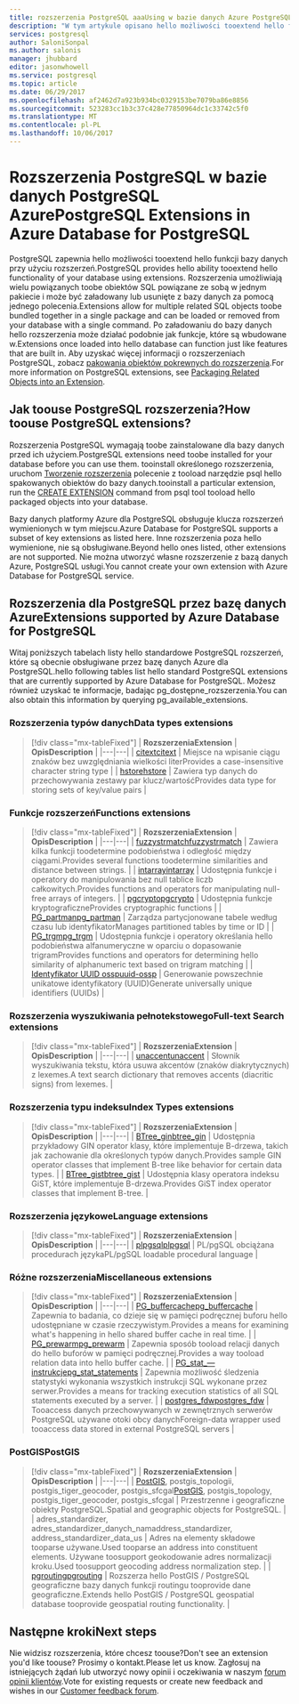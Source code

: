 ```yaml
---
title: rozszerzenia PostgreSQL aaaUsing w bazie danych Azure PostgreSQL | Dokumentacja firmy Microsoft
description: "W tym artykule opisano hello możliwości tooextend hello funkcji bazy danych dla PostgreSQL przy użyciu rozszerzeń w bazie danych Azure."
services: postgresql
author: SaloniSonpal
ms.author: salonis
manager: jhubbard
editor: jasonwhowell
ms.service: postgresql
ms.topic: article
ms.date: 06/29/2017
ms.openlocfilehash: af2462d7a923b934bc0329153be7079ba86e8856
ms.sourcegitcommit: 523283cc1b3c37c428e77850964dc1c33742c5f0
ms.translationtype: MT
ms.contentlocale: pl-PL
ms.lasthandoff: 10/06/2017
---
```

# <a name="postgresql-extensions-in-azure-database-for-postgresql"></a><span data-ttu-id="9e76c-103">Rozszerzenia PostgreSQL w bazie danych PostgreSQL Azure</span><span class="sxs-lookup"><span data-stu-id="9e76c-103">PostgreSQL Extensions in Azure Database for PostgreSQL</span></span>
<span data-ttu-id="9e76c-104">PostgreSQL zapewnia hello możliwości tooextend hello funkcji bazy danych przy użyciu rozszerzeń.</span><span class="sxs-lookup"><span data-stu-id="9e76c-104">PostgreSQL provides hello ability tooextend hello functionality of your database using extensions.</span></span> <span data-ttu-id="9e76c-105">Rozszerzenia umożliwiają wielu powiązanych toobe obiektów SQL powiązane ze sobą w jednym pakiecie i może być załadowany lub usunięte z bazy danych za pomocą jednego polecenia.</span><span class="sxs-lookup"><span data-stu-id="9e76c-105">Extensions allow for multiple related SQL objects toobe bundled together in a single package and can be loaded or removed from your database with a single command.</span></span> <span data-ttu-id="9e76c-106">Po załadowaniu do bazy danych hello rozszerzenia może działać podobnie jak funkcje, które są wbudowane w.</span><span class="sxs-lookup"><span data-stu-id="9e76c-106">Extensions once loaded into hello database can function just like features that are built in.</span></span> <span data-ttu-id="9e76c-107">Aby uzyskać więcej informacji o rozszerzeniach PostgreSQL, zobacz [pakowania obiektów pokrewnych do rozszerzenia](https://www.postgresql.org/docs/9.6/static/extend-extensions.html).</span><span class="sxs-lookup"><span data-stu-id="9e76c-107">For more information on PostgreSQL extensions, see [Packaging Related Objects into an Extension](https://www.postgresql.org/docs/9.6/static/extend-extensions.html).</span></span>

## <a name="how-toouse-postgresql-extensions"></a><span data-ttu-id="9e76c-108">Jak toouse PostgreSQL rozszerzenia?</span><span class="sxs-lookup"><span data-stu-id="9e76c-108">How toouse PostgreSQL extensions?</span></span>
<span data-ttu-id="9e76c-109">Rozszerzenia PostgreSQL wymagają toobe zainstalowane dla bazy danych przed ich użyciem.</span><span class="sxs-lookup"><span data-stu-id="9e76c-109">PostgreSQL extensions need toobe installed for your database before you can use them.</span></span> <span data-ttu-id="9e76c-110">tooinstall określonego rozszerzenia, uruchom [Tworzenie rozszerzenia](https://www.postgresql.org/docs/9.6/static/sql-createextension.html) polecenie z tooload narzędzie psql hello spakowanych obiektów do bazy danych.</span><span class="sxs-lookup"><span data-stu-id="9e76c-110">tooinstall a particular extension, run the [CREATE EXTENSION](https://www.postgresql.org/docs/9.6/static/sql-createextension.html) command from psql tool tooload hello packaged objects into your database.</span></span>

<span data-ttu-id="9e76c-111">Bazy danych platformy Azure dla PostgreSQL obsługuje klucza rozszerzeń wymienionych w tym miejscu.</span><span class="sxs-lookup"><span data-stu-id="9e76c-111">Azure Database for PostgreSQL supports a subset of key extensions as listed here.</span></span> <span data-ttu-id="9e76c-112">Inne rozszerzenia poza hello wymienione, nie są obsługiwane.</span><span class="sxs-lookup"><span data-stu-id="9e76c-112">Beyond hello ones listed, other extensions are not supported.</span></span> <span data-ttu-id="9e76c-113">Nie można utworzyć własne rozszerzenie z bazą danych Azure, PostgreSQL usługi.</span><span class="sxs-lookup"><span data-stu-id="9e76c-113">You cannot create your own extension with Azure Database for PostgreSQL service.</span></span>

## <a name="extensions-supported-by-azure-database-for-postgresql"></a><span data-ttu-id="9e76c-114">Rozszerzenia dla PostgreSQL przez bazę danych Azure</span><span class="sxs-lookup"><span data-stu-id="9e76c-114">Extensions supported by Azure Database for PostgreSQL</span></span>
<span data-ttu-id="9e76c-115">Witaj poniższych tabelach listy hello standardowe PostgreSQL rozszerzeń, które są obecnie obsługiwane przez bazę danych Azure dla PostgreSQL.</span><span class="sxs-lookup"><span data-stu-id="9e76c-115">hello following tables list hello standard PostgreSQL extensions that are currently supported by Azure Database for PostgreSQL.</span></span> <span data-ttu-id="9e76c-116">Możesz również uzyskać te informacje, badając pg\_dostępne\_rozszerzenia.</span><span class="sxs-lookup"><span data-stu-id="9e76c-116">You can also obtain this information by querying pg\_available\_extensions.</span></span> 

### <a name="data-types-extensions"></a><span data-ttu-id="9e76c-117">Rozszerzenia typów danych</span><span class="sxs-lookup"><span data-stu-id="9e76c-117">Data types extensions</span></span>

> [!div class="mx-tableFixed"]
| <span data-ttu-id="9e76c-118">**Rozszerzenia**</span><span class="sxs-lookup"><span data-stu-id="9e76c-118">**Extension**</span></span> | <span data-ttu-id="9e76c-119">**Opis**</span><span class="sxs-lookup"><span data-stu-id="9e76c-119">**Description**</span></span> |
|---|---|
| [<span data-ttu-id="9e76c-120">citext</span><span class="sxs-lookup"><span data-stu-id="9e76c-120">citext</span></span>](https://www.postgresql.org/docs/9.6/static/citext.html) | <span data-ttu-id="9e76c-121">Miejsce na wpisanie ciągu znaków bez uwzględniania wielkości liter</span><span class="sxs-lookup"><span data-stu-id="9e76c-121">Provides a case-insensitive character string type</span></span> |
| [<span data-ttu-id="9e76c-122">hstore</span><span class="sxs-lookup"><span data-stu-id="9e76c-122">hstore</span></span>](https://www.postgresql.org/docs/9.6/static/hstore.html) | <span data-ttu-id="9e76c-123">Zawiera typ danych do przechowywania zestawy par klucz/wartość</span><span class="sxs-lookup"><span data-stu-id="9e76c-123">Provides data type for storing sets of key/value pairs</span></span> |

### <a name="functions-extensions"></a><span data-ttu-id="9e76c-124">Funkcje rozszerzeń</span><span class="sxs-lookup"><span data-stu-id="9e76c-124">Functions extensions</span></span>

> [!div class="mx-tableFixed"]
| <span data-ttu-id="9e76c-125">**Rozszerzenia**</span><span class="sxs-lookup"><span data-stu-id="9e76c-125">**Extension**</span></span> | <span data-ttu-id="9e76c-126">**Opis**</span><span class="sxs-lookup"><span data-stu-id="9e76c-126">**Description**</span></span> |
|---|---|
| [<span data-ttu-id="9e76c-127">fuzzystrmatch</span><span class="sxs-lookup"><span data-stu-id="9e76c-127">fuzzystrmatch</span></span>](https://www.postgresql.org/docs/9.6/static/fuzzystrmatch.html) | <span data-ttu-id="9e76c-128">Zawiera kilka funkcji toodetermine podobieństwa i odległość między ciągami.</span><span class="sxs-lookup"><span data-stu-id="9e76c-128">Provides several functions toodetermine similarities and distance between strings.</span></span> |
| [<span data-ttu-id="9e76c-129">intarray</span><span class="sxs-lookup"><span data-stu-id="9e76c-129">intarray</span></span>](https://www.postgresql.org/docs/9.6/static/intarray.html) | <span data-ttu-id="9e76c-130">Udostępnia funkcje i operatory do manipulowania bez null tablice liczb całkowitych.</span><span class="sxs-lookup"><span data-stu-id="9e76c-130">Provides functions and operators for manipulating null-free arrays of integers.</span></span> |
| [<span data-ttu-id="9e76c-131">pgcrypto</span><span class="sxs-lookup"><span data-stu-id="9e76c-131">pgcrypto</span></span>](https://www.postgresql.org/docs/9.6/static/pgcrypto.html) | <span data-ttu-id="9e76c-132">Udostępnia funkcje kryptograficzne</span><span class="sxs-lookup"><span data-stu-id="9e76c-132">Provides cryptographic functions</span></span> |
| [<span data-ttu-id="9e76c-133">PG\_partman</span><span class="sxs-lookup"><span data-stu-id="9e76c-133">pg\_partman</span></span>](https://pgxn.org/dist/pg_partman/doc/pg_partman.html) | <span data-ttu-id="9e76c-134">Zarządza partycjonowane tabele według czasu lub identyfikator</span><span class="sxs-lookup"><span data-stu-id="9e76c-134">Manages partitioned tables by time or ID</span></span> |
| [<span data-ttu-id="9e76c-135">PG\_trgm</span><span class="sxs-lookup"><span data-stu-id="9e76c-135">pg\_trgm</span></span>](https://www.postgresql.org/docs/9.6/static/pgtrgm.html) | <span data-ttu-id="9e76c-136">Udostępnia funkcje i operatory określania hello podobieństwa alfanumeryczne w oparciu o dopasowanie trigram</span><span class="sxs-lookup"><span data-stu-id="9e76c-136">Provides functions and operators for determining hello similarity of alphanumeric text based on trigram matching</span></span> |
| [<span data-ttu-id="9e76c-137">Identyfikator UUID ossp</span><span class="sxs-lookup"><span data-stu-id="9e76c-137">uuid-ossp</span></span>](https://www.postgresql.org/docs/9.6/static/uuid-ossp.html) | <span data-ttu-id="9e76c-138">Generowanie powszechnie unikatowe identyfikatory (UUID)</span><span class="sxs-lookup"><span data-stu-id="9e76c-138">Generate universally unique identifiers (UUIDs)</span></span> |

### <a name="full-text-search-extensions"></a><span data-ttu-id="9e76c-139">Rozszerzenia wyszukiwania pełnotekstowego</span><span class="sxs-lookup"><span data-stu-id="9e76c-139">Full-text Search extensions</span></span>

> [!div class="mx-tableFixed"]
| <span data-ttu-id="9e76c-140">**Rozszerzenia**</span><span class="sxs-lookup"><span data-stu-id="9e76c-140">**Extension**</span></span> | <span data-ttu-id="9e76c-141">**Opis**</span><span class="sxs-lookup"><span data-stu-id="9e76c-141">**Description**</span></span> |
|---|---|
| [<span data-ttu-id="9e76c-142">unaccent</span><span class="sxs-lookup"><span data-stu-id="9e76c-142">unaccent</span></span>](https://www.postgresql.org/docs/9.6/static/unaccent.html) | <span data-ttu-id="9e76c-143">Słownik wyszukiwania tekstu, która usuwa akcentów (znaków diakrytycznych) z lexemes.</span><span class="sxs-lookup"><span data-stu-id="9e76c-143">A text search dictionary that removes accents (diacritic signs) from lexemes.</span></span> |

### <a name="index-types-extensions"></a><span data-ttu-id="9e76c-144">Rozszerzenia typu indeksu</span><span class="sxs-lookup"><span data-stu-id="9e76c-144">Index Types extensions</span></span>

> [!div class="mx-tableFixed"]
| <span data-ttu-id="9e76c-145">**Rozszerzenia**</span><span class="sxs-lookup"><span data-stu-id="9e76c-145">**Extension**</span></span> | <span data-ttu-id="9e76c-146">**Opis**</span><span class="sxs-lookup"><span data-stu-id="9e76c-146">**Description**</span></span> |
|---|---|
| [<span data-ttu-id="9e76c-147">BTree\_gin</span><span class="sxs-lookup"><span data-stu-id="9e76c-147">btree\_gin</span></span>](https://www.postgresql.org/docs/9.6/static/btree-gin.html) | <span data-ttu-id="9e76c-148">Udostępnia przykładowy GIN operator klasy, które implementuje B-drzewa, takich jak zachowanie dla określonych typów danych.</span><span class="sxs-lookup"><span data-stu-id="9e76c-148">Provides sample GIN operator classes that implement B-tree like behavior for certain data types.</span></span> |
| [<span data-ttu-id="9e76c-149">BTree\_gist</span><span class="sxs-lookup"><span data-stu-id="9e76c-149">btree\_gist</span></span>](https://www.postgresql.org/docs/9.6/static/btree-gist.html) | <span data-ttu-id="9e76c-150">Udostępnia klasy operatora indeksu GiST, które implementuje B-drzewa.</span><span class="sxs-lookup"><span data-stu-id="9e76c-150">Provides GiST index operator classes that implement B-tree.</span></span> |

### <a name="language-extensions"></a><span data-ttu-id="9e76c-151">Rozszerzenia językowe</span><span class="sxs-lookup"><span data-stu-id="9e76c-151">Language extensions</span></span>

> [!div class="mx-tableFixed"]
| <span data-ttu-id="9e76c-152">**Rozszerzenia**</span><span class="sxs-lookup"><span data-stu-id="9e76c-152">**Extension**</span></span> | <span data-ttu-id="9e76c-153">**Opis**</span><span class="sxs-lookup"><span data-stu-id="9e76c-153">**Description**</span></span> |
|---|---|
| [<span data-ttu-id="9e76c-154">plpgsql</span><span class="sxs-lookup"><span data-stu-id="9e76c-154">plpgsql</span></span>](https://www.postgresql.org/docs/9.6/static/plpgsql.html) | <span data-ttu-id="9e76c-155">PL/pgSQL obciążana procedurach języka</span><span class="sxs-lookup"><span data-stu-id="9e76c-155">PL/pgSQL loadable procedural language</span></span> |

### <a name="miscellaneous-extensions"></a><span data-ttu-id="9e76c-156">Różne rozszerzenia</span><span class="sxs-lookup"><span data-stu-id="9e76c-156">Miscellaneous extensions</span></span>

> [!div class="mx-tableFixed"]
| <span data-ttu-id="9e76c-157">**Rozszerzenia**</span><span class="sxs-lookup"><span data-stu-id="9e76c-157">**Extension**</span></span> | <span data-ttu-id="9e76c-158">**Opis**</span><span class="sxs-lookup"><span data-stu-id="9e76c-158">**Description**</span></span> |
|---|---|
| [<span data-ttu-id="9e76c-159">PG\_buffercache</span><span class="sxs-lookup"><span data-stu-id="9e76c-159">pg\_buffercache</span></span>](https://www.postgresql.org/docs/9.6/static/pgbuffercache.html) | <span data-ttu-id="9e76c-160">Zapewnia to badania, co dzieje się w pamięci podręcznej buforu hello udostępniane w czasie rzeczywistym.</span><span class="sxs-lookup"><span data-stu-id="9e76c-160">Provides a means for examining what's happening in hello shared buffer cache in real time.</span></span> |
| [<span data-ttu-id="9e76c-161">PG\_prewarm</span><span class="sxs-lookup"><span data-stu-id="9e76c-161">pg\_prewarm</span></span>](https://www.postgresql.org/docs/9.6/static/pgprewarm.html) | <span data-ttu-id="9e76c-162">Zapewnia sposób tooload relacji danych do hello buforów w pamięci podręcznej.</span><span class="sxs-lookup"><span data-stu-id="9e76c-162">Provides a way tooload relation data into hello buffer cache.</span></span> |
| [<span data-ttu-id="9e76c-163">PG\_stat\_— instrukcje</span><span class="sxs-lookup"><span data-stu-id="9e76c-163">pg\_stat\_statements</span></span>](https://www.postgresql.org/docs/9.6/static/pgstatstatements.html) | <span data-ttu-id="9e76c-164">Zapewnia możliwość śledzenia statystyki wykonania wszystkich instrukcji SQL wykonane przez serwer.</span><span class="sxs-lookup"><span data-stu-id="9e76c-164">Provides a means for tracking execution statistics of all SQL statements executed by a server.</span></span> |
| [<span data-ttu-id="9e76c-165">postgres\_fdw</span><span class="sxs-lookup"><span data-stu-id="9e76c-165">postgres\_fdw</span></span>](https://www.postgresql.org/docs/9.6/static/postgres-fdw.html) | <span data-ttu-id="9e76c-166">Tooaccess danych przechowywanych w zewnętrznych serwerów PostgreSQL używane otoki obcy danych</span><span class="sxs-lookup"><span data-stu-id="9e76c-166">Foreign-data wrapper used tooaccess data stored in external PostgreSQL servers</span></span> |

### <a name="postgis"></a><span data-ttu-id="9e76c-167">PostGIS</span><span class="sxs-lookup"><span data-stu-id="9e76c-167">PostGIS</span></span>

> [!div class="mx-tableFixed"]
| <span data-ttu-id="9e76c-168">**Rozszerzenia**</span><span class="sxs-lookup"><span data-stu-id="9e76c-168">**Extension**</span></span> | <span data-ttu-id="9e76c-169">**Opis**</span><span class="sxs-lookup"><span data-stu-id="9e76c-169">**Description**</span></span> |
|---|---|
| <span data-ttu-id="9e76c-170">[PostGIS](http://www.postgis.net/), postgis\_topologii, postgis\_tiger\_geocoder, postgis\_sfcgal</span><span class="sxs-lookup"><span data-stu-id="9e76c-170">[PostGIS](http://www.postgis.net/), postgis\_topology, postgis\_tiger\_geocoder, postgis\_sfcgal</span></span> | <span data-ttu-id="9e76c-171">Przestrzenne i geograficzne obiekty PostgreSQL.</span><span class="sxs-lookup"><span data-stu-id="9e76c-171">Spatial and geographic objects for PostgreSQL.</span></span> |
| <span data-ttu-id="9e76c-172">adres\_standardizer, adres\_standardizer\_danych\_nam</span><span class="sxs-lookup"><span data-stu-id="9e76c-172">address\_standardizer, address\_standardizer\_data\_us</span></span> | <span data-ttu-id="9e76c-173">Adres na elementy składowe tooparse używane.</span><span class="sxs-lookup"><span data-stu-id="9e76c-173">Used tooparse an address into constituent elements.</span></span> <span data-ttu-id="9e76c-174">Używane toosupport geokodowanie adres normalizacji kroku.</span><span class="sxs-lookup"><span data-stu-id="9e76c-174">Used toosupport geocoding address normalization step.</span></span> |
| [<span data-ttu-id="9e76c-175">pgrouting</span><span class="sxs-lookup"><span data-stu-id="9e76c-175">pgrouting</span></span>](http://pgrouting.org/) | <span data-ttu-id="9e76c-176">Rozszerza hello PostGIS / PostgreSQL geograficzne bazy danych funkcji routingu tooprovide dane geograficzne.</span><span class="sxs-lookup"><span data-stu-id="9e76c-176">Extends hello PostGIS / PostgreSQL geospatial database tooprovide geospatial routing functionality.</span></span> |

## <a name="next-steps"></a><span data-ttu-id="9e76c-177">Następne kroki</span><span class="sxs-lookup"><span data-stu-id="9e76c-177">Next steps</span></span>
<span data-ttu-id="9e76c-178">Nie widzisz rozszerzenia, które chcesz toouse?</span><span class="sxs-lookup"><span data-stu-id="9e76c-178">Don't see an extension you'd like toouse?</span></span> <span data-ttu-id="9e76c-179">Prosimy o kontakt.</span><span class="sxs-lookup"><span data-stu-id="9e76c-179">Please let us know.</span></span> <span data-ttu-id="9e76c-180">Zagłosuj na istniejących żądań lub utworzyć nowy opinii i oczekiwania w naszym [forum opinii klientów](https://feedback.azure.com/forums/597976-azure-database-for-postgresql).</span><span class="sxs-lookup"><span data-stu-id="9e76c-180">Vote for existing requests or create new feedback and wishes in our [Customer feedback forum](https://feedback.azure.com/forums/597976-azure-database-for-postgresql).</span></span>
